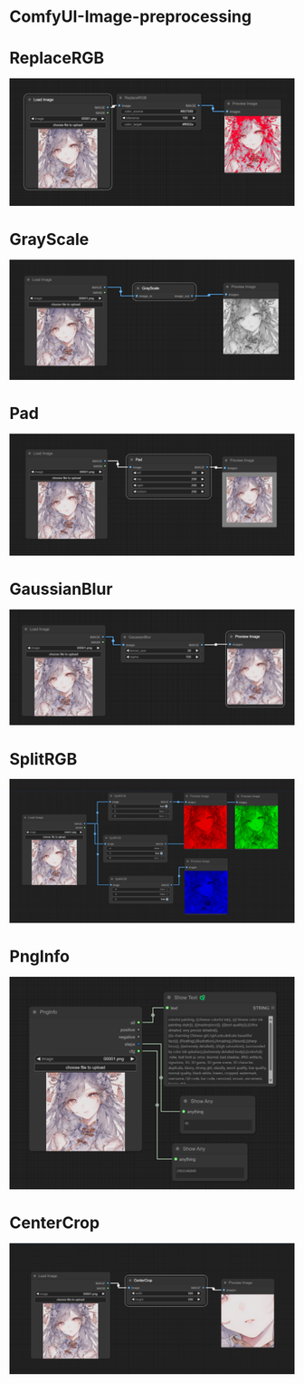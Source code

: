 # ComfyUI-Image-preprocessing

# ReplaceRGB
![image](https://github.com/bxdsjs/ComfyUI-Image-preprocessing/blob/main/image/test%20(5).png)

# GrayScale
![image](https://github.com/bxdsjs/ComfyUI-Image-preprocessing/blob/main/image/test%20(1).png)

# Pad
![image](https://github.com/bxdsjs/ComfyUI-Image-preprocessing/blob/main/image/test%20(2).png)

# GaussianBlur
![image](https://github.com/bxdsjs/ComfyUI-Image-preprocessing/blob/main/image/test%20(3).png)

# SplitRGB
![image](https://github.com/bxdsjs/ComfyUI-Image-preprocessing/blob/main/image/test%20(4).png)

# PngInfo
![image](https://github.com/bxdsjs/ComfyUI-Image-preprocessing/blob/main/image/test%20(6).png)

# CenterCrop
![image](https://github.com/bxdsjs/ComfyUI-Image-preprocessing/blob/main/image/test%20(7).png)

